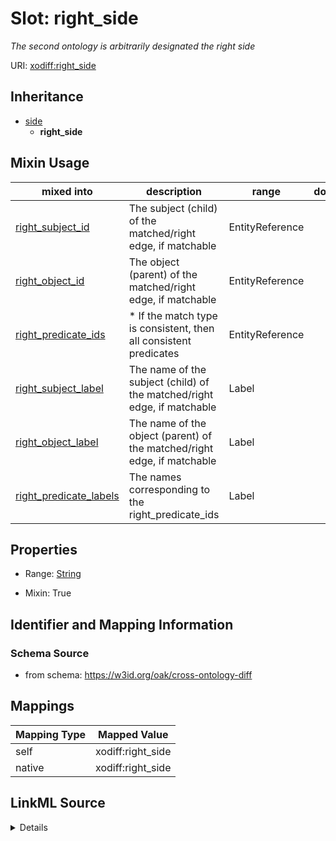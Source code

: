 

# Slot: right_side


_The second ontology is arbitrarily designated the right side_





URI: [xodiff:right_side](https://w3id.org/oak/cross-ontology-diff/right_side)




## Inheritance

* [side](side.md)
    * **right_side**








## Mixin Usage

| mixed into | description | range | domain |
| --- | --- | --- | --- |
| [right_subject_id](right_subject_id.md) | The subject (child) of the matched/right edge, if matchable | EntityReference |  |
| [right_object_id](right_object_id.md) | The object (parent) of the matched/right edge, if matchable | EntityReference |  |
| [right_predicate_ids](right_predicate_ids.md) | * If the match type is consistent, then all consistent predicates | EntityReference |  |
| [right_subject_label](right_subject_label.md) | The name of the subject (child) of the matched/right edge, if matchable | Label |  |
| [right_object_label](right_object_label.md) | The name of the object (parent) of the matched/right edge, if matchable | Label |  |
| [right_predicate_labels](right_predicate_labels.md) | The names corresponding to the right_predicate_ids | Label |  |



## Properties

* Range: [String](String.md)

* Mixin: True





## Identifier and Mapping Information







### Schema Source


* from schema: https://w3id.org/oak/cross-ontology-diff




## Mappings

| Mapping Type | Mapped Value |
| ---  | ---  |
| self | xodiff:right_side |
| native | xodiff:right_side |




## LinkML Source

<details>
```yaml
name: right_side
description: The second ontology is arbitrarily designated the right side
from_schema: https://w3id.org/oak/cross-ontology-diff
rank: 1000
is_a: side
mixin: true
alias: right_side
range: string

```
</details>